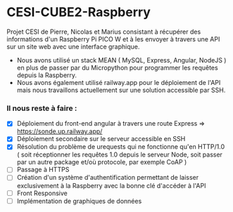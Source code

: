 # CESI-CUBE2-Raspberry
Projet CESI de Pierre, Nicolas et Marius consistant à récupérer des informations d'un Raspberry Pi PICO W et à les envoyer à travers une API sur un site web avec une interface graphique.
- Nous avons utilisé un stack MEAN ( MySQL, Express, Angular, NodeJS ) en plus de passer par du Micropython pour programmer les requêtes depuis la Raspberry.
- Nous avons également utilisé railway.app pour le déploiement de l'API mais nous travaillons actuellement sur une solution accessible par SSH.

### Il nous reste à faire :
- [x] Déploiement du front-end angular à travers une route Express => https://sonde.up.railway.app/
- [x] Déploiement secondaire sur le serveur accessible en SSH
- [x] Résolution du problème de urequests qui ne fonctionne qu'en HTTP/1.0 ( soit réceptionner les requêtes 1.0 depuis le serveur Node, soit passer par un autre package et/où protocole, par exemple CoAP )
- [ ] Passage à HTTPS
- [ ] Création d'un système d'authentification permettant de laisser exclusivement à la Raspberry avec la bonne clé d'accéder à l'API
- [ ] Front Responsive
- [ ] Implémentation de graphiques de données
